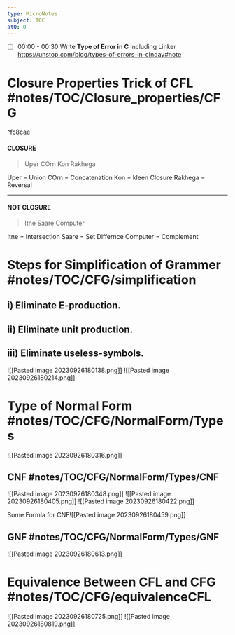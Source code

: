 ```yaml
---
type: MicroNotes
subject: TOC
atQ: 0
---
```

- [ ] 00:00 - 00:30 Write **Type of Error in C** including Linker https://unstop.com/blog/types-of-errors-in-cInday#note
# Closure Properties Trick of CFL #notes/TOC/Closure_properties/CFG

^fc8cae

#### CLOSURE
> Uper COrn Kon Rakhega 

Uper = Union
COrn = Concatenation
Kon = kleen Closure
Rakhega = Reversal

---
#### NOT CLOSURE
> Itne Saare Computer

Itne = Intersection
Saare = Set Differnce
Computer = Complement



# Steps for Simplification of Grammer #notes/TOC/CFG/simplification 

## i) Eliminate E-production.
## ii) Eliminate unit production.
## iii) Eliminate useless-symbols.
![[Pasted image 20230926180138.png]]
![[Pasted image 20230926180214.png]]

# Type of Normal Form #notes/TOC/CFG/NormalForm/Types
![[Pasted image 20230926180316.png]]

## CNF #notes/TOC/CFG/NormalForm/Types/CNF
![[Pasted image 20230926180348.png]]
![[Pasted image 20230926180405.png]]
![[Pasted image 20230926180422.png]]

Some Formla for CNF![[Pasted image 20230926180459.png]]


## GNF #notes/TOC/CFG/NormalForm/Types/GNF
![[Pasted image 20230926180613.png]]

# Equivalence Between CFL and CFG #notes/TOC/CFG/equivalenceCFL
![[Pasted image 20230926180725.png]]
![[Pasted image 20230926180819.png]]

